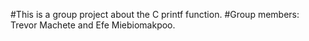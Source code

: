 #This is a group project about the C printf function.
#Group members: Trevor Machete and Efe Miebiomakpoo.
